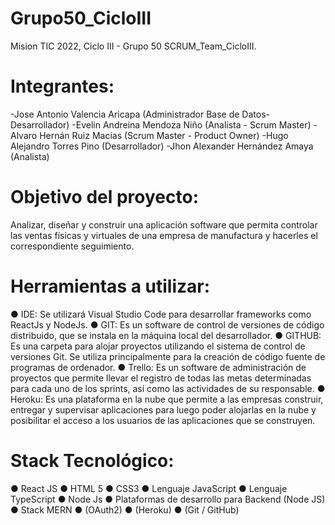 # Grupo50_CicloIII
Mision TIC 2022, Ciclo III - Grupo 50
SCRUM_Team_CicloIII.
# Integrantes:
-Jose Antonio Valencia Aricapa (Administrador Base de Datos-Desarrollador)
-Evelin Andreina Mendoza Niño (Analista - Scrum Master)
-Alvaro Hernán Ruiz Macías (Scrum Master - Product Owner)
-Hugo Alejandro Torres Pino (Desarrollador)
-Jhon Alexander Hernández Amaya (Analista)
# Objetivo del proyecto: 
Analizar, diseñar y construir una aplicación software que permita controlar las ventas físicas y virtuales de una empresa de manufactura y hacerles el correspondiente seguimiento.
# Herramientas a utilizar:
● IDE: Se utilizará Visual Studio Code para desarrollar frameworks como ReactJs y NodeJs.
● GIT: Es un software de control de versiones de código distribuido, que se instala en la máquina local del desarrollador.
● GITHUB: Es una carpeta para alojar proyectos utilizando el sistema de control de versiones Git. Se utiliza principalmente para la creación de código fuente de programas de ordenador.
● Trello: Es un software de administración de proyectos que permite llevar el registro de todas las metas determinadas para cada uno de los sprints, así como las actividades de su responsable.
● Heroku: Es una plataforma en la nube que permite a las empresas construir, entregar y supervisar aplicaciones para luego poder alojarlas en la nube y posibilitar el acceso a los usuarios de las aplicaciones que se construyen.
# Stack Tecnológico:
● React JS
● HTML 5 
● CSS3 
● Lenguaje JavaScript
● Lenguaje TypeScript 
● Node Js
● Plataformas de desarrollo para Backend (Node JS)
● Stack MERN
● (OAuth2)
● (Heroku)
● (Git / GitHub)